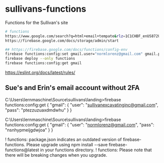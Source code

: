 # sullivans-functions
Functions for the Sullivan's site

```bash
# functions
https://www.google.com/search?q=html+email+tempate&rlz=1C1CHBF_enUS872US872&oq=html+email+tempate&aqs=chrome..69i57j0i10i457j0i10l6.15417j0j7&sourceid=chrome&ie=UTF-8
https://firebase.google.com/docs/storage/admin/start

## https://firebase.google.com/docs/functions/config-env
firebase functions:config:set gmail.user="normlorenz@gmail.com" gmail.pass="nsnhypmeijgdwjoa"
firebase deploy --only functions
firebase functions:config:get gmail
```

https://eslint.org/docs/latest/rules/

## Sue's and Erin's email account without 2FA
C:\Users\lernmaschine\Source\sullivans\landing>firebase functions:config:get
{
  "gmail": {
    "user": "sullivanexcavatinginc@gmail.com",
    "pass": "ptezzuzuaxdmdwhu"
  }
}

C:\Users\lernmaschine\Source\sullivans\landing>firebase functions:config:get
{
  "gmail": {
    "user": "normlorenz@gmail.com",
    "pass": "nsnhypmeijgdwjoa"
  }
}

!  functions: package.json indicates an outdated version of firebase-functions. Please upgrade using npm install --save firebase-functions@latest in your functions directory.
!  functions: Please note that there will be breaking changes when you upgrade.

